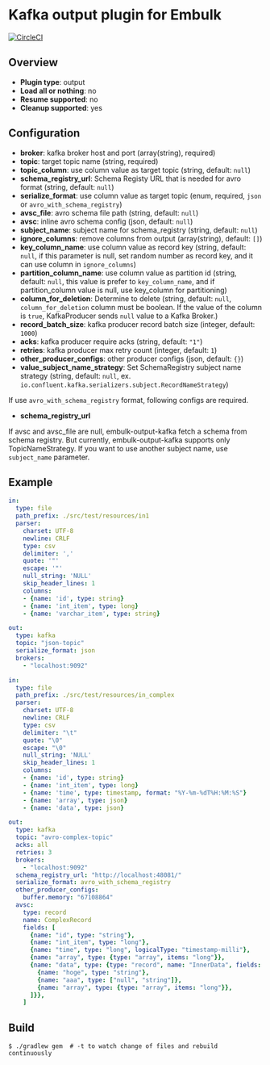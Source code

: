 # Kafka output plugin for Embulk
[![CircleCI](https://circleci.com/gh/joker1007/embulk-output-kafka.svg?style=svg)](https://circleci.com/gh/joker1007/embulk-output-kafka)

## Overview

* **Plugin type**: output
* **Load all or nothing**: no
* **Resume supported**: no
* **Cleanup supported**: yes

## Configuration

- **broker**: kafka broker host and port (array(string), required)
- **topic**: target topic name (string, required)
- **topic_column**: use column value as target topic (string, default: `null`)
- **schema_registry_url**: Schema Registy URL that is needed for avro format (string, default: `null`)
- **serialize_format**: use column value as target topic (enum, required, `json` or `avro_with_schema_registry`)
- **avsc_file**: avro schema file path (string, default: `null`)
- **avsc**: inline avro schema config (json, default: `null`)
- **subject_name**: subject name for schema_registry (string, default: `null`)
- **ignore_columns**: remove columns from output  (array(string), default: `[]`)
- **key_column_name**: use column value as record key (string, default: `null`, if this parameter is null, set random number as record key, and it can use column in `ignore_columns`)
- **partition_column_name**: use column value as partition id (string, default: `null`, this value is prefer to `key_column_name`, and if partition_column value is null, use key_column for partitioning)
- **column_for_deletion**: Determine to delete (string, default: `null`, `column_for_deletion` column must be boolean. If the value of the column is `true`, KafkaProducer sends `null` value to a Kafka Broker.)
- **record_batch_size**: kafka producer record batch size (integer, default: `1000`)
- **acks**: kafka producer require acks (string, default: `"1"`)
- **retries**: kafka producer max retry count (integer, default: `1`)
- **other_producer_configs**: other producer configs (json, default: `{}`)
- **value_subject_name_strategy**: Set SchemaRegistry subject name strategy (string, default: `null`, ex. `io.confluent.kafka.serializers.subject.RecordNameStrategy`)

If use `avro_with_schema_registry` format, following configs are required.

- **schema_registry_url**

If avsc and avsc_file are null, embulk-output-kafka fetch a schema from schema registry.
But currently, embulk-output-kafka supports only TopicNameStrategy.
If you want to use another subject name, use `subject_name` parameter.

## Example

```yaml
in:
  type: file
  path_prefix: ./src/test/resources/in1
  parser:
    charset: UTF-8
    newline: CRLF
    type: csv
    delimiter: ','
    quote: '"'
    escape: '"'
    null_string: 'NULL'
    skip_header_lines: 1
    columns:
    - {name: 'id', type: string}
    - {name: 'int_item', type: long}
    - {name: 'varchar_item', type: string}

out:
  type: kafka
  topic: "json-topic"
  serialize_format: json
  brokers:
    - "localhost:9092"
```

```yaml
in:
  type: file
  path_prefix: ./src/test/resources/in_complex
  parser:
    charset: UTF-8
    newline: CRLF
    type: csv
    delimiter: "\t"
    quote: "\0"
    escape: "\0"
    null_string: 'NULL'
    skip_header_lines: 1
    columns:
    - {name: 'id', type: string}
    - {name: 'int_item', type: long}
    - {name: 'time', type: timestamp, format: "%Y-%m-%dT%H:%M:%S"}
    - {name: 'array', type: json}
    - {name: 'data', type: json}

out:
  type: kafka
  topic: "avro-complex-topic"
  acks: all
  retries: 3
  brokers:
    - "localhost:9092"
  schema_registry_url: "http://localhost:48081/"
  serialize_format: avro_with_schema_registry
  other_producer_configs:
    buffer.memory: "67108864"
  avsc:
    type: record
    name: ComplexRecord
    fields: [
      {name: "id", type: "string"},
      {name: "int_item", type: "long"},
      {name: "time", type: "long", logicalType: "timestamp-milli"},
      {name: "array", type: {type: "array", items: "long"}},
      {name: "data", type: {type: "record", name: "InnerData", fields: [
        {name: "hoge", type: "string"},
        {name: "aaa", type: ["null", "string"]},
        {name: "array", type: {type: "array", items: "long"}},
      ]}},
    ]
```


## Build

```
$ ./gradlew gem  # -t to watch change of files and rebuild continuously
```
